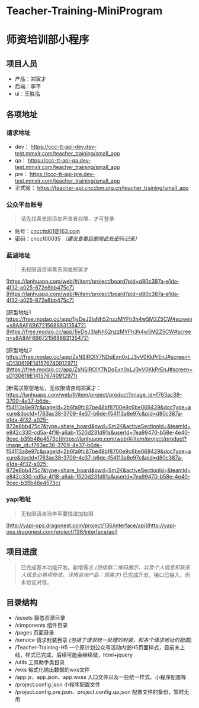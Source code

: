# Teacher-Training-MiniProgram

# 师资培训部小程序

## 项目人员

- 产品：郑寅才
- 后端：李平
- ui：王胜泓

## 各项地址

### 请求地址

- dev： https://ccc-tt-api-dev.dev-test.mmxlr.com/teacher_training/small_app
- qa： https://ccc-tt-api-qa.dev-test.mmxlr.com/teacher_training/small_app
- pre： https://ccc-tt-api-pre.dev-test.mmxlr.com/teacher_training/small_app
- 正式服： https://teacher-api.cnccbm.org.cn/teacher_training/small_app

### 公众平台账号

> 请先找黄志刚添加开发者权限，才可登录

- 账号：cnccttd01@163.com
- 密码：cncc100035 *（建议查看后删除此处密码记录）*

### 蓝湖地址

> 无权限请咨询黄志刚或郑寅才

[https://lanhuapp.com/web/#/item/project/board?pid=d80c387a-e1da-4f32-a025-872e8bb475c7](https://lanhuapp.com/web/#/item/project/board?pid=d80c387a-e1da-4f32-a025-872e8bb475c7)

[原型地址1 https://free.modao.cc/app/1jyDeJ3IaNh52nzzMYFh3h4w5M2Z5CW#screen=s8A8AF6B6721568883135472](https://free.modao.cc/app/1jyDeJ3IaNh52nzzMYFh3h4w5M2Z5CW#screen=s8A8AF6B6721568883135472)

[原型地址2 https://free.modao.cc/app/ZsNSlROlY7NDqExn0xLJ3vV0KkPrEnJ#screen=sD130619E141576740912971](https://free.modao.cc/app/ZsNSlROlY7NDqExn0xLJ3vV0KkPrEnJ#screen=sD130619E141576740912971)

[新需求原型地址，无权限请咨询郑寅才：https://lanhuapp.com/web/#/item/project/product?image_id=f763ac38-3709-4e37-b6de-f54113a8e97c&pageId=2b6fa9fc87be48bf8700e9c6be069429&docType=axure&docId=f763ac38-3709-4e37-b6de-f54113a8e97c&pid=d80c387a-e1da-4f32-a025-872e8bb475c7&type=share_board&pwd=Sm2K&activeSectionId=&teamId=e842c330-cd5a-4f18-a6ab-1520d231d91a&userId=7ea99470-b58e-4e40-9cec-b35b46e4573c](https://lanhuapp.com/web/#/item/project/product?image_id=f763ac38-3709-4e37-b6de-f54113a8e97c&pageId=2b6fa9fc87be48bf8700e9c6be069429&docType=axure&docId=f763ac38-3709-4e37-b6de-f54113a8e97c&pid=d80c387a-e1da-4f32-a025-872e8bb475c7&type=share_board&pwd=Sm2K&activeSectionId=&teamId=e842c330-cd5a-4f18-a6ab-1520d231d91a&userId=7ea99470-b58e-4e40-9cec-b35b46e4573c)

### yapi地址

> 无权限请咨询李平要找谁加权限

[http://yapi-ops.dragonest.com/project/136/interface/api](http://yapi-ops.dragonest.com/project/136/interface/api)


## 项目进度

> 已完成基本功能开发。新增需求 *(班级群二维码展示，以及个人信息和联系人信息必填项修改。详情咨询产品：郑寅才)* 已完成开发，接口已接入，尚未验证对错。

## 目录结构

- /assets 静态资源目录
- /cimponents 组件目录
- /pages 页面目录
- /service 请求封装目录 *(包括了请求统一处理的封装，和各个请求地址的配置)*
- /Teacher-Training-H5 一个原计划公众号活动内嵌H5页面样式，目前未上线，样式已完成，后续可能会继续做，html+jquery
- /utils 工具助手类目录
- /wxs 格式化输出数据的wxs文件
- /app.js、app.json、app.wxss 入口文件以及一些统一样式、小程序配置等
- /project.config.json 小程序配置文件
- /project.config.pre.json、project.config.qa.json 配置文件的备份，暂时无用

